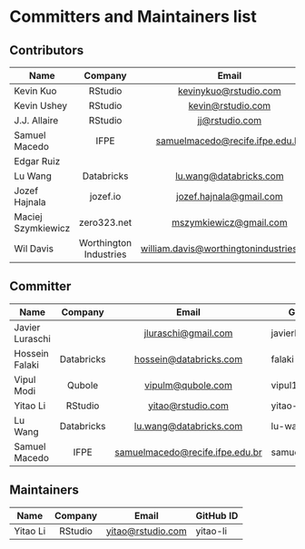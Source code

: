 # Committers and Maintainers list

## Contributors

| Name              |        Company         |                  Email                  | GitHub ID           |
| ----------------- | :--------------------: | :-------------------------------------: | ------------------- |
| Kevin Kuo         |        RStudio         |         kevinykuo@rstudio.com           |     kevinykuo       |
| Kevin Ushey       |        RStudio         |           kevin@rstudio.com             |     kevinushey      |
| J.J. Allaire      |        RStudio         |             jj@rstudio.com              |     jjallaire       |
| Samuel Macedo     |         IFPE           |     samuelmacedo@recife.ifpe.edu.br     |   samuelmacedo83    |
| Edgar Ruiz        |                        |                                         |     edgararuiz      |
| Lu Wang           |       Databricks       |         lu.wang@databricks.com          |     lu-wang-dl      |
| Jozef Hajnala     |        jozef.io        |        jozef.hajnala@gmail.com          |    jozefhajnala     |
| Maciej Szymkiewicz|       zero323.net      |         mszymkiewicz@gmail.com          |      zero323        |
| Wil Davis         | Worthington Industries | william.davis@worthingtonindustries.com |      wkdavis        |

## Committer

| Name              |   Company    |              Email              | GitHub ID           |
| ----------------- | :----------: | :-----------------------------: | ------------------- |
| Javier Luraschi   |              |       jluraschi@gmail.com       |   javierluraschi    |
| Hossein Falaki    |  Databricks  |     hossein@databricks.com      |       falaki        |
| Vipul Modi        |   Qubole     |       vipulm@qubole.com         |      vipul1409      |
| Yitao Li          |   RStudio    |        yitao@rstudio.com        |      yitao-li       |
| Lu Wang           |  Databricks  |     lu.wang@databricks.com      |     lu-wang-dl      |
| Samuel Macedo     |    IFPE      | samuelmacedo@recife.ifpe.edu.br |   samuelmacedo83    |

## Maintainers

| Name              |   Company    |           Email           | GitHub ID           |
| ----------------- | :----------: | :-----------------------: | ------------------- |
| Yitao Li          |   RStudio    |     yitao@rstudio.com     |      yitao-li       |
